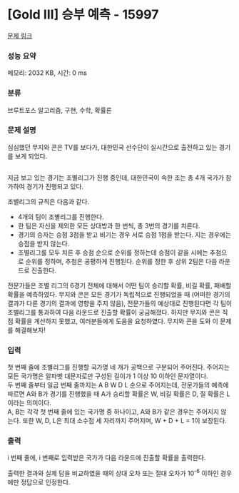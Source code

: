# [Gold III] 승부 예측 - 15997 

[문제 링크](https://www.acmicpc.net/problem/15997) 

### 성능 요약

메모리: 2032 KB, 시간: 0 ms

### 분류

브루트포스 알고리즘, 구현, 수학, 확률론

### 문제 설명

<p>심심했던 무지와 콘은 TV를 보다가, 대한민국 선수단이 실시간으로 출전하고 있는 경기를 보게 되었다.</p>

<p><img alt="" src=""></p>

<p>지금 보고 있는 경기는 조별리그가 진행 중인데, 대한민국이 속한 조는 총 4개 국가가 참가하여 경기가 진행되고 있다.</p>

<p>조별리그의 규칙은 다음과 같다.</p>

<ul>
	<li>4개의 팀이 조별리그를 진행한다.</li>
	<li>한 팀은 자신을 제외한 모든 상대방과 한 번씩, 총 3번의 경기를 치른다.</li>
	<li>경기의 승자는 승점 3점을 받고 비기는 경우 서로 승점 1점을 받는다. 지는 경우에는 승점을 받지 않는다.</li>
	<li>조별리그를 모두 치른 후 승점 순으로 순위를 정하는데 승점이 같을 시에는 추첨으로 순위를 정하며, 추첨은 공평하게 진행된다. 순위를 정한 후 상위 2팀은 다음 라운드로 진출한다.</li>
</ul>

<p>전문가들은 조별 리그의 6경기 전체에 대해서 어떤 팀이 승리할 확률, 비길 확률, 패배할 확률을 예측하였다. 무지와 콘은 모든 경기가 독립적으로 진행되었을 때 (어떠한 경기의 결과가 다른 경기의 결과에 영향을 주지 않음), 전문가들의 예상대로 진행된다면 각 팀이 조별리그를 통과하여 다음 라운드로 진출할 확률이 궁금해졌다. 하지만 무지와 콘은 직접 확률을 계산하지 못했고, 여러분들에게 도움을 요청하였다. 무지와 콘을 도와 이 문제를 해결해보자!</p>

### 입력 

 <p>첫 번째 줄에 조별리그를 진행할 국가명 네 개가 공백으로 구분되어 주어진다. 주어지는 모든 국가명은 알파벳 대문자로만 구성된 길이가 1 이상 10 이하인 문자열이다.<br>
두 번째 줄부터 일곱 번째 줄까지는 A B W D L 순으로 주어지는데, 전문가들의 예측에 따르면 A와 B가 경기를 진행했을 때 A가 승리할 확률은 W, 비길 확률은 D, 질 확률은 L이라는 의미이다.<br>
A, B는 각각 첫 번째 줄에 있는 국가명 중 하나이고, A와 B가 같은 경우는 주어지지 않는다. 또한 W, D, L은 최대 소수점 세 자리까지 주어지며, W + D + L = 1이 보장된다.</p>

### 출력 

 <p>i 번째 줄에, i 번째로 입력받은 국가가 다음 라운드에 진출할 확률을 출력한다.</p>

<p>출력한 결과와 실제 답을 비교하였을 때의 상대 오차 또는 절대 오차가 10<sup>-6</sup> 이하인 경우에만 정답으로 인정한다.</p>

